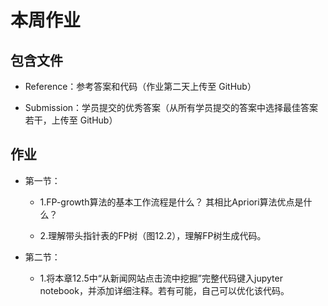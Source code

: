 # 本周作业

## 包含文件

- Reference：参考答案和代码（作业第二天上传至 GitHub）

- Submission：学员提交的优秀答案（从所有学员提交的答案中选择最佳答案若干，上传至 GitHub）

## 作业

- 第一节：

  - 1.FP-growth算法的基本工作流程是什么？ 其相比Apriori算法优点是什么？

  - 2.理解带头指针表的FP树（图12.2），理解FP树生成代码。
  
  
- 第二节：

  - 1.将本章12.5中“从新闻网站点击流中挖掘”完整代码键入jupyter notebook，并添加详细注释。若有可能，自己可以优化该代码。

